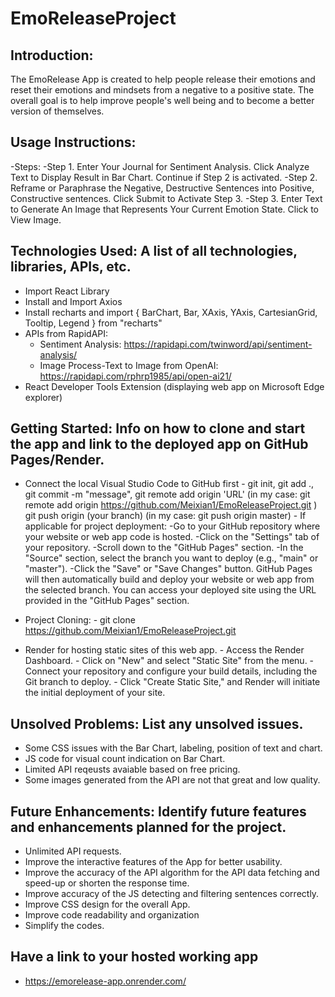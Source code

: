 # EmoReleaseProject

Introduction: 
-
The EmoRelease App is created to help people release their emotions and reset their emotions and mindsets from a negative to a positive state. The overall goal is to help improve people's well being and to become a better version of themselves. 

Usage Instructions: 
-
-Steps: 
-Step 1. Enter Your Journal for Sentiment Analysis. Click Analyze Text to Display Result in Bar Chart. Continue if Step 2 is activated. 
-Step 2. Reframe or Paraphrase the Negative, Destructive Sentences into Positive, Constructive sentences. Click Submit to Activate Step 3.
-Step 3. Enter Text to Generate An Image that Represents Your Current Emotion State. Click to View Image. 
        
Technologies Used: A list of all technologies, libraries, APIs, etc. 
-
- Import React Library
- Install and Import Axios
- Install recharts and import { BarChart, Bar, XAxis, YAxis, CartesianGrid, Tooltip, Legend } from "recharts"
- APIs from RapidAPI:
   - Sentiment Analysis: https://rapidapi.com/twinword/api/sentiment-analysis/
   - Image Process-Text to Image from OpenAI: https://rapidapi.com/rphrp1985/api/open-ai21/
 - React Developer Tools Extension (displaying web app on Microsoft Edge explorer)
     
Getting Started: Info on how to clone and start the app and link to the deployed app on GitHub Pages/Render.
- 
- Connect the local Visual Studio Code to GitHub first
        - git init, git add ., git commit -m "message",
          git remote add origin 'URL' (in my case: git remote add origin https://github.com/Meixian1/EmoReleaseProject.git )
          git push origin (your branch) (in my case: git push origin master)
        - If applicable for project deployment:
              -Go to your GitHub repository where your website or web app code is hosted.
              -Click on the "Settings" tab of your repository.
              -Scroll down to the "GitHub Pages" section.
              -In the "Source" section, select the branch you want to deploy (e.g., "main" or "master").
              -Click the "Save" or "Save Changes" button. GitHub Pages will then automatically build and deploy your website or web app from the selected branch. You 
               can access your deployed site using the URL provided in the "GitHub Pages" section.
- Project Cloning:
              - git clone https://github.com/Meixian1/EmoReleaseProject.git

- Render for hosting static sites of this web app.
        - Access the Render Dashboard.
        - Click on "New" and select "Static Site" from the menu.
        - Connect your repository and configure your build details, including the Git branch to deploy.
        - Click "Create Static Site," and Render will initiate the initial deployment of your site. 

Unsolved Problems: List any unsolved issues.
-
- Some CSS issues with the Bar Chart, labeling, position of text and chart.
- JS code for visual count indication on Bar Chart. 
- Limited API reqeusts avaiable based on free pricing.
- Some images generated from the API are not that great and low quality.

Future Enhancements: Identify future features and enhancements planned for the project.
-
- Unlimited API requests.
- Improve the interactive features of the App for better usability.
- Improve the accuracy of the API algorithm for the API data fetching and speed-up or shorten the response time.
- Improve accuracy of the JS detecting and filtering sentences correctly.
- Improve CSS design for the overall App.
- Improve code readability and organization
- Simplify the codes.

Have a link to your hosted working app
-
- https://emorelease-app.onrender.com/ 
